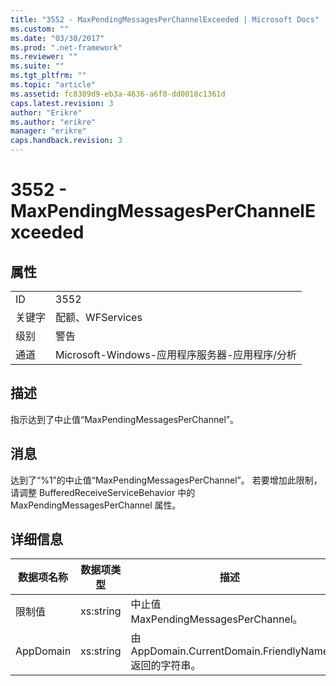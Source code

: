 ```yaml
---
title: "3552 - MaxPendingMessagesPerChannelExceeded | Microsoft Docs"
ms.custom: ""
ms.date: "03/30/2017"
ms.prod: ".net-framework"
ms.reviewer: ""
ms.suite: ""
ms.tgt_pltfrm: ""
ms.topic: "article"
ms.assetid: fc8309d9-eb3a-4636-a6f0-dd0018c1361d
caps.latest.revision: 3
author: "Erikre"
ms.author: "erikre"
manager: "erikre"
caps.handback.revision: 3
---
```

# 3552 - MaxPendingMessagesPerChannelExceeded
## 属性  
  
|||  
|-|-|  
|ID|3552|  
|关键字|配额、WFServices|  
|级别|警告|  
|通道|Microsoft\-Windows\-应用程序服务器\-应用程序\/分析|  
  
## 描述  
 指示达到了中止值“MaxPendingMessagesPerChannel”。  
  
## 消息  
 达到了“%1”的中止值“MaxPendingMessagesPerChannel”。  若要增加此限制，请调整 BufferedReceiveServiceBehavior 中的 MaxPendingMessagesPerChannel 属性。  
  
## 详细信息  
  
|数据项名称|数据项类型|描述|  
|-----------|-----------|--------|  
|限制值|xs:string|中止值 MaxPendingMessagesPerChannel。|  
|AppDomain|xs:string|由 AppDomain.CurrentDomain.FriendlyName 返回的字符串。|